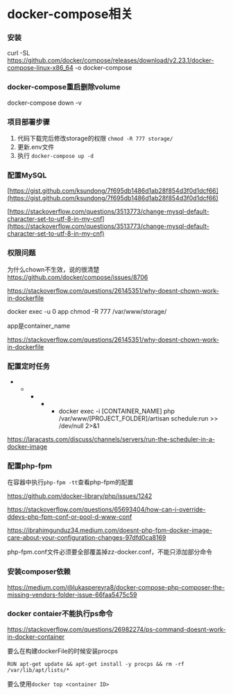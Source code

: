 # docker-compose相关

### 安装

curl -SL https://github.com/docker/compose/releases/download/v2.23.1/docker-compose-linux-x86_64 -o docker-compose

### docker-compose重启删除volume

docker-compose down -v

### 项目部署步骤

1. 代码下载完后修改storage的权限 `chmod -R 777 storage/`
2. 更新.env文件
3. 执行 `docker-compose up -d`

### 配置MySQL

[https://gist.github.com/ksundong/7f695db1486d1ab28f854d3f0d1dcf66](https://gist.github.com/ksundong/7f695db1486d1ab28f854d3f0d1dcf66)

[https://stackoverflow.com/questions/3513773/change-mysql-default-character-set-to-utf-8-in-my-cnf](https://stackoverflow.com/questions/3513773/change-mysql-default-character-set-to-utf-8-in-my-cnf)

### 权限问题

为什么chown不生效，说的很清楚
https://github.com/docker/compose/issues/8706

https://stackoverflow.com/questions/26145351/why-doesnt-chown-work-in-dockerfile

docker exec -u 0 app chmod -R 777 /var/www/storage/

app是container_name

https://stackoverflow.com/questions/26145351/why-doesnt-chown-work-in-dockerfile

### 配置定时任务

* * * * * docker exec -i [CONTAINER_NAME] php /var/www/[PROJECT_FOLDER]/artisan schedule:run >> /dev/null 2>&1

https://laracasts.com/discuss/channels/servers/run-the-scheduler-in-a-docker-image

### 配置php-fpm

在容器中执行`php-fpm -tt`查看php-fpm的配置

https://github.com/docker-library/php/issues/1242

https://stackoverflow.com/questions/65693404/how-can-i-override-ddevs-php-fpm-conf-or-pool-d-www-conf

https://ibrahimgunduz34.medium.com/doesnt-php-fpm-docker-image-care-about-your-configuration-changes-97dfd0ca8169

php-fpm.conf文件必须要全部覆盖掉zz-docker.conf，不能只添加部分命令

### 安装composer依赖

https://medium.com/@lukaspereyra8/docker-compose-php-composer-the-missing-vendors-folder-issue-66faa5475c59


### docker contaier不能执行ps命令

https://stackoverflow.com/questions/26982274/ps-command-doesnt-work-in-docker-container

要么在构建dockerFile的时候安装procps

`RUN apt-get update && apt-get install -y procps && rm -rf /var/lib/apt/lists/*`

要么使用`docker top <container ID>`
